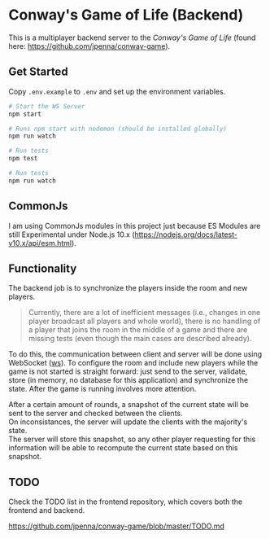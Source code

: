 # Conway's Game of Life (Backend)

This is a multiplayer backend server to the *Conway's Game of Life* (found here: https://github.com/jpenna/conway-game).

## Get Started

Copy `.env.example` to `.env` and set up the environment variables.

```bash
# Start the WS Server
npm start
```

```bash
# Runs npm start with nodemon (should be installed globally)
npm run watch
```

```bash
# Run tests
npm test
```

```bash
# Run tests
npm run watch
```

## CommonJs

I am using CommonJs modules in this project just because ES Modules are still
Experimental under Node.js 10.x (https://nodejs.org/docs/latest-v10.x/api/esm.html).

## Functionality

The backend job is to synchronize the players inside the room and new players. 

> Currently, there are a lot of inefficient messages
> (i.e., changes in one player broadcast all players and whole world), there is no handling of a player that joins the room
> in the middle of a game and there are missing tests (even though the main cases are described already).

To do this, the communication between client and server will be done using WebSocket
([ws](https://www.npmjs.com/package/ws)).
To configure the room and include new players while the game is not started is straight forward:
just send to the server, validate, store (in memory, no database for this application) and synchronize the state.
After the game is running involves more attention.

After a certain amount of rounds, a snapshot of the current state will be sent to the server and checked between the clients.  
On inconsistances, the server will update the clients with the majority's state.  
The server will store this snapshot, so any other player requesting for this information
will be able to recompute the current state based on this snapshot.

## TODO

Check the TODO list in the frontend repository, which covers both the frontend and backend.

https://github.com/jpenna/conway-game/blob/master/TODO.md
